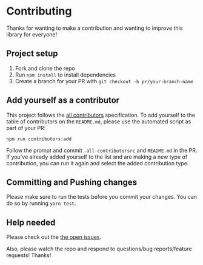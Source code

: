 # Contributing

Thanks for wanting to make a contribution and wanting to improve this library for everyone!

## Project setup

1.  Fork and clone the repo
2.  Run `npm install` to install dependencies
3.  Create a branch for your PR with `git checkout -b pr/your-branch-name`

## Add yourself as a contributor

This project follows the [all contributors](https://github.com/kentcdodds/all-contributors)
specification. To add yourself to the table of contributors on the `README.md`, please use the
automated script as part of your PR:

```console
npm run contributors:add
```

Follow the prompt and commit `.all-contributorsrc` and `README.md` in the PR. If you've already
added yourself to the list and are making a new type of contribution, you can run it again and
select the added contribution type.

## Committing and Pushing changes

Please make sure to run the tests before you commit your changes. You can do so by running
`yarn test`.

## Help needed

Please check out the
[the open issues](https://github.com/ahaywood/react-hook-audio/issues).

Also, please watch the repo and respond to questions/bug reports/feature requests! Thanks!
